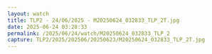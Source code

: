 ```yaml
---
layout: watch
title: TLP2 - 24/06/2025 - M20250624_032833_TLP_2T.jpg
date: 2025-06-24 03:28:33
permalink: /2025/06/24/watch/M20250624_032833_TLP_2
capture: TLP2/2025/202506/20250623/M20250624_032833_TLP_2T.jpg
---
```

